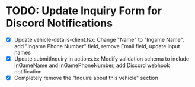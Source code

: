 # TODO: Update Inquiry Form for Discord Notifications

- [x] Update vehicle-details-client.tsx: Change "Name" to "Ingame Name", add "Ingame Phone Number" field, remove Email field, update input names
- [x] Update submitInquiry in actions.ts: Modify validation schema to include inGameName and inGamePhoneNumber, add Discord webhook notification
- [x] Completely remove the "Inquire about this vehicle" section
